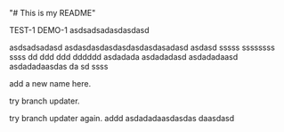 "# This is my README" 

TEST-1
DEMO-1
asdsadsadasdasdasd

asdsadsadasd
asdasdasdasdasdasdasdasadasd
asdasd
sssss
ssssssss
ssss
dd
ddd
ddd
dddddd
asdadada
asdadadasd
asdadadaasd
asdadadaasdas
da
sd
ssss

add a new name here.

try branch updater.

try branch updater again.
addd
asdadadaasdasdas
daasdasd
